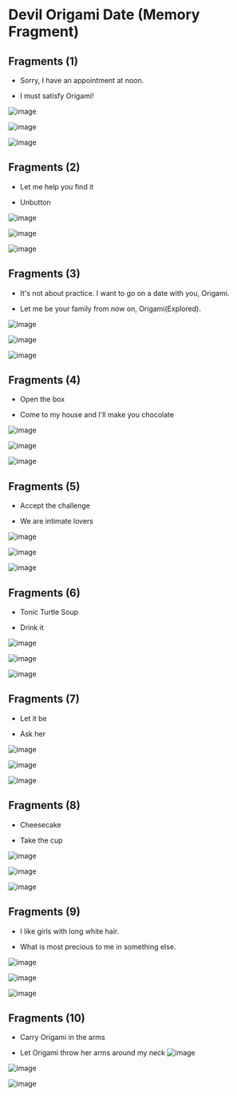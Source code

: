 # Devil Origami Date (Memory Fragment)

## Fragments (1)

- Sorry, I have an appointment at noon.

- I must satisfy Origami!

![image](https://user-images.githubusercontent.com/63496374/155440193-0bbee4f3-6880-4f42-8312-9633cab6ef70.png)

![image](https://user-images.githubusercontent.com/63496374/155440220-f72d701e-e457-44e1-b774-d743fefbcd13.png)

![image](https://user-images.githubusercontent.com/63496374/155440228-f75eae85-0777-40d1-8518-1fc5105b8c8d.png)

## Fragments (2)

- Let me help you find it

- Unbutton

![image](https://user-images.githubusercontent.com/63496374/155440873-33652f6d-fd9b-49e7-aa6b-f86636fc5ad9.png)

![image](https://user-images.githubusercontent.com/63496374/155440335-c6ed169f-967b-426b-a4f5-cf56591bc7f2.png)

![image](https://user-images.githubusercontent.com/63496374/155440369-8e26cb04-9e63-4953-8cca-333065c65355.png)

## Fragments (3)

- It's not about practice. I want to go on a date with you, Origami.

- Let me be your family from now on, Origami(Explored).

![image](https://user-images.githubusercontent.com/63496374/155440955-1611deff-1416-4b19-aa90-99f63ef68182.png)

![image](https://user-images.githubusercontent.com/63496374/155440965-7e427e09-3be9-40df-acda-a129da2a92d6.png)

![image](https://user-images.githubusercontent.com/63496374/155440977-028f8c0c-efc2-4227-a9ab-4d33dae693d7.png)

## Fragments (4)

- Open the box

- Come to my house and I'll make you chocolate

![image](https://user-images.githubusercontent.com/63496374/155440730-4965a90c-5868-4f9d-b22e-a1765eaa9790.png)

![image](https://user-images.githubusercontent.com/63496374/155440745-bd240bfc-0239-481a-87ea-a575249d43d3.png)

![image](https://user-images.githubusercontent.com/63496374/155440760-ca769224-8b30-4c8a-b52e-eeebce62d3e6.png)

## Fragments (5)

- Accept the challenge

- We are intimate lovers

![image](https://user-images.githubusercontent.com/63496374/155441186-24abd530-a664-4c32-b866-d69f65311aa2.png)

![image](https://user-images.githubusercontent.com/63496374/155441195-ecc9ca90-0d62-4d93-bd6e-b42f9be1b395.png)

![image](https://user-images.githubusercontent.com/63496374/155441202-6600db1a-06c1-4228-b79e-4f3266db1d39.png)

## Fragments (6)

- Tonic Turtle Soup

- Drink it

![image](https://user-images.githubusercontent.com/63496374/155441272-73e72921-f0cf-4d53-b7d4-77bcdb637acb.png)

![image](https://user-images.githubusercontent.com/63496374/155441284-f810332e-5deb-45ca-b73c-c851eba236ef.png)

![image](https://user-images.githubusercontent.com/63496374/155441293-62bea36f-def7-4d06-81f1-2414c3a46793.png)

## Fragments (7)

- Let it be

- Ask her

![image](https://user-images.githubusercontent.com/63496374/155441359-b3391d76-0e8d-4f37-825a-f4251b917154.png)

![image](https://user-images.githubusercontent.com/63496374/155441366-2c3299e8-38ae-4cf6-a05e-78626cf59e24.png)

![image](https://user-images.githubusercontent.com/63496374/155441377-f4c24aea-7c6b-4de7-a497-e6c33b1ed898.png)

## Fragments (8)

- Cheesecake

- Take the cup

![image](https://user-images.githubusercontent.com/63496374/155441479-55c166c0-12ff-49fb-8bf9-79c1ca6993f1.png)

![image](https://user-images.githubusercontent.com/63496374/155441486-ec03f09d-bbea-492f-89d9-287a9090a567.png)

![image](https://user-images.githubusercontent.com/63496374/155441492-840d554d-eb61-40da-8413-a66b5e320eab.png)

## Fragments (9)

- I like girls with long white hair.

- What is most precious to me in something else.

![image](https://user-images.githubusercontent.com/63496374/155441551-576eefbe-6c95-4112-8a72-1f3f54623f80.png)

![image](https://user-images.githubusercontent.com/63496374/155441580-c89858c1-e07e-4ec8-9d5c-db39fdc64239.png)

![image](https://user-images.githubusercontent.com/63496374/155441589-82b77fe3-da9f-40d8-bf07-82ab10da2a8c.png)

## Fragments (10)

- Carry Origami in the arms

- Let Origami throw her arms around my neck
![image](https://user-images.githubusercontent.com/63496374/155441632-7a8d6125-e468-4ac8-aebd-35dbde187c8a.png)

![image](https://user-images.githubusercontent.com/63496374/155441640-5cc31b35-2ae6-4715-bcbd-8867bf0493f3.png)

![image](https://user-images.githubusercontent.com/63496374/155441652-1719fb0c-c642-44a5-b86c-7253ddd327a4.png)



